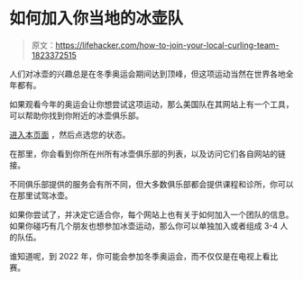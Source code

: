 # 如何加入你当地的冰壶队

> 原文：<https://lifehacker.com/how-to-join-your-local-curling-team-1823372515>

人们对冰壶的兴趣总是在冬季奥运会期间达到顶峰，但这项运动当然在世界各地全年都有。



如果观看今年的奥运会让你想尝试这项运动，那么美国队在其网站上有一个工具，可以帮助你找到你附近的冰壶俱乐部。

[进入本页面](https://www.teamusa.org/usa-curling/clubs/find-a-club/member-clubs/usa-curling-clubs#) ，然后点选您的状态。

在那里，你会看到你所在州所有冰壶俱乐部的列表，以及访问它们各自网站的链接。

不同俱乐部提供的服务会有所不同，但大多数俱乐部都会提供课程和诊所，你可以在那里试驾冰壶。

如果你尝试了，并决定它适合你，每个网站上也有关于如何加入一个团队的信息。如果你碰巧有几个朋友也想参加冰壶运动，那么你可以单独加入或者组成 3-4 人的队伍。

谁知道呢，到 2022 年，你可能会参加冬季奥运会，而不仅仅是在电视上看比赛。